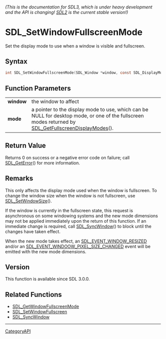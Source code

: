 ###### (This is the documentation for SDL3, which is under heavy development and the API is changing! [SDL2](https://wiki.libsdl.org/SDL2/) is the current stable version!)
# SDL_SetWindowFullscreenMode

Set the display mode to use when a window is visible and fullscreen.

## Syntax

```c
int SDL_SetWindowFullscreenMode(SDL_Window *window, const SDL_DisplayMode *mode);

```

## Function Parameters

|                |                                                                                                                                                                                        |
| -------------- | -------------------------------------------------------------------------------------------------------------------------------------------------------------------------------------- |
| **window**     | the window to affect                                                                                                                                                                   |
| **mode**       | a pointer to the display mode to use, which can be NULL for desktop mode, or one of the fullscreen modes returned by [SDL_GetFullscreenDisplayModes](SDL_GetFullscreenDisplayModes.md)(). |

## Return Value

Returns 0 on success or a negative error code on failure; call
[SDL_GetError](SDL_GetError.md)() for more information.

## Remarks

This only affects the display mode used when the window is fullscreen. To
change the window size when the window is not fullscreen, use
[SDL_SetWindowSize](SDL_SetWindowSize.md)().

If the window is currently in the fullscreen state, this request is
asynchronous on some windowing systems and the new mode dimensions may not
be applied immediately upon the return of this function. If an immediate
change is required, call [SDL_SyncWindow](SDL_SyncWindow.md)() to block until
the changes have taken effect.

When the new mode takes effect, an
[SDL_EVENT_WINDOW_RESIZED](SDL_EVENT_WINDOW_RESIZED.md) and/or an
[SDL_EVENT_WINDOOW_PIXEL_SIZE_CHANGED](SDL_EVENT_WINDOOW_PIXEL_SIZE_CHANGED.md)
event will be emitted with the new mode dimensions.

## Version

This function is available since SDL 3.0.0.

## Related Functions

* [SDL_GetWindowFullscreenMode](SDL_GetWindowFullscreenMode.md)
* [SDL_SetWindowFullscreen](SDL_SetWindowFullscreen.md)
* [SDL_SyncWindow](SDL_SyncWindow.md)

----
[CategoryAPI](CategoryAPI.md)
